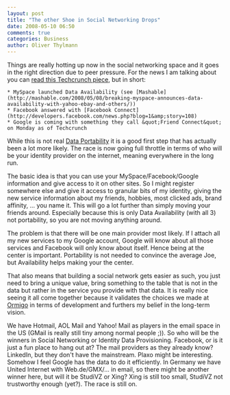 ```yaml
---
layout: post
title: "The other Shoe in Social Networking Drops"
date: 2008-05-10 06:50
comments: true
categories: Business
author: Oliver Thylmann
---
```









Things are really hotting up now in the social networking space and it goes in the right direction due to peer pressure. For the news I am talking about you can [read this Techcrunch piece](http://www.techcrunch.com/2008/05/09/threes-company-google-to-launch-friend-connect-on-monday/), but in short:

	* MySpace launched Data Availability (see [Mashable](http://mashable.com/2008/05/08/breaking-myspace-announces-data-availability-with-yahoo-ebay-and-others/))
	* Facebook answered with [Facebook Connect](http://developers.facebook.com/news.php?blog=1&amp;story=108)
	* Google is coming with something they call &quot;Friend Connect&quot; on Monday as of Techcrunch

While this is not real [Data Portability](http://www.dataportability.org/) it is a good first step that has actually been a lot more likely. The race is now going full throttle in terms of who will be your identity provider on the internet, meaning everywhere in the long run.

The basic idea is that you can use your MySpace/Facebook/Google information and give access to it on other sites. So I might register somewhere else and give it access to granular bits of my identity, giving the new service information about my friends, hobbies, most clicked ads, brand affinity, ... you name it. This will go a lot further than simply moving your friends around. Especially because this is only Data Availability (with all 3) not portability, so you are not moving anything around.

The problem is that there will be one main provider most likely. If I attach all my new services to my Google account, Google will know about all those services and Facebook will only know about itself. Hence being at the center is important. Portability is not needed to convince the average Joe, but Availability helps making your the center.

That also means that building a social network gets easier as such, you just need to bring a unique value, bring something to the table that is not in the data but rather in the service you provide with that data. It is really nice seeing it all come together because it validates the choices we made at [Ormigo](https://ormigo.com/) in terms of development and furthers my belief in the long-term vision.

We have Hotmail, AOL Mail and Yahoo! Mail as players in the email space in the US (GMail is really still tiny among normal people ;)). So who will be the winners in Social Networking or Identity Data Provisioning. Facebook, or is it just a fun place to hang out at? The mail providers as they already know? LinkedIn, but they don't have the mainstream. Plaxo might be interesting. Somehow I feel Google has the data to do it efficiently. In Germany we have United Internet with Web.de/GMX/... in email, so there might be another winner here, but will it be StudiVZ or Xing? Xing is still too small, StudiVZ not trustworthy enough (yet?). The race is still on.

